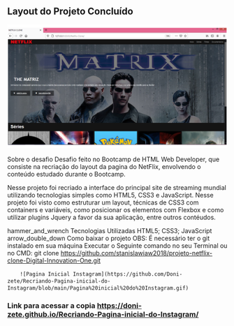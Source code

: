 

## Layout do Projeto Concluído
![Pagina Inicial Instagram](https://github.com/Doni-zete/Netflix-Clone/blob/master/img/Layout.png)

Sobre o desafio
Desafio feito no Bootcamp de HTML Web Developer, que consiste na recriação do layout da pagina do NetFlix, envolvendo o conteúdo estudado durante o Bootcamp.

Nesse projeto foi recriado a interface do principal site de streaming mundial utilizando tecnologias simples como HTML5, CSS3 e JavaScript. Nesse projeto foi visto como estruturar um layout, técnicas de CSS3 com containers e variáveis, como posicionar os elementos com Flexbox e como utilizar plugins Jquery a favor da sua aplicação, entre outros contéudos.

hammer_and_wrench Tecnologias Utilizadas
HTML5;
CSS3;
JavaScript
arrow_double_down Como baixar o projeto
OBS: É necessário ter o git instalado em sua máquina
Executar o Seguinte comando no seu Terminal ou no CMD:
        git clone https://github.com/stanislawiaw2018/projeto-netflix-clone-Digital-Innovation-One.git
        
        
        
        ![Pagina Inicial Instagram](https://github.com/Doni-zete/Recriando-Pagina-inicial-do-Instagram/blob/main/Pagina%20inicial%20do%20Instagram.gif)

### Link para acessar a copia https://doni-zete.github.io/Recriando-Pagina-inicial-do-Instagram/

